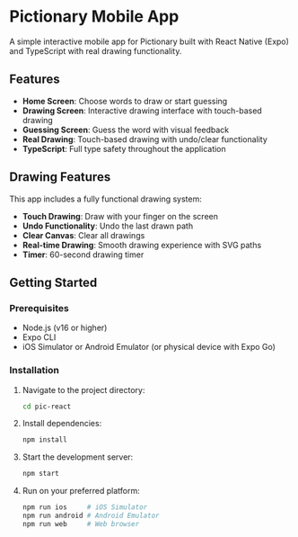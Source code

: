 # Pictionary Mobile App

A simple interactive mobile app for Pictionary built with React Native (Expo) and TypeScript with real drawing functionality.

## Features

- **Home Screen**: Choose words to draw or start guessing
- **Drawing Screen**: Interactive drawing interface with touch-based drawing
- **Guessing Screen**: Guess the word with visual feedback
- **Real Drawing**: Touch-based drawing with undo/clear functionality
- **TypeScript**: Full type safety throughout the application

## Drawing Features

This app includes a fully functional drawing system:

- **Touch Drawing**: Draw with your finger on the screen
- **Undo Functionality**: Undo the last drawn path
- **Clear Canvas**: Clear all drawings
- **Real-time Drawing**: Smooth drawing experience with SVG paths
- **Timer**: 60-second drawing timer

## Getting Started

### Prerequisites

- Node.js (v16 or higher)
- Expo CLI
- iOS Simulator or Android Emulator (or physical device with Expo Go)

### Installation

1. Navigate to the project directory:
   ```bash
   cd pic-react
   ```

2. Install dependencies:
   ```bash
   npm install
   ```

3. Start the development server:
   ```bash
   npm start
   ```

4. Run on your preferred platform:
   ```bash
   npm run ios     # iOS Simulator
   npm run android # Android Emulator
   npm run web     # Web browser
   ```
